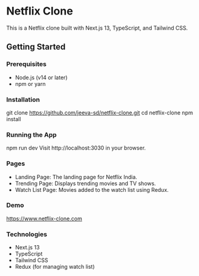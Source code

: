 # Netflix Clone

This is a Netflix clone built with Next.js 13, TypeScript, and Tailwind CSS.

## Getting Started

### Prerequisites

- Node.js (v14 or later)
- npm or yarn

### Installation

git clone https://github.com/jeeva-sd/netflix-clone.git
cd netflix-clone
npm install

###  Running the App
npm run dev 
Visit http://localhost:3030 in your browser.

### Pages
- Landing Page: The landing page for Netflix India.
- Trending Page: Displays trending movies and TV shows.
- Watch List Page: Movies added to the watch list using Redux.

### Demo
https://www.netflix-clone.com

### Technologies
- Next.js 13
- TypeScript
- Tailwind CSS
- Redux (for managing watch list)